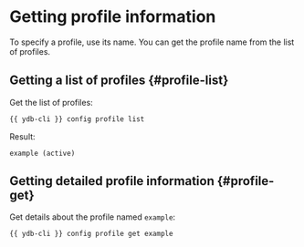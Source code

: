 # Getting profile information

To specify a profile, use its name. You can get the profile name from the list of profiles.

## Getting a list of profiles {#profile-list}

Get the list of profiles:

```bash
{{ ydb-cli }} config profile list
```

Result:

```text
example (active)
```

## Getting detailed profile information {#profile-get}

Get details about the profile named `example`:

```bash
{{ ydb-cli }} config profile get example
```

